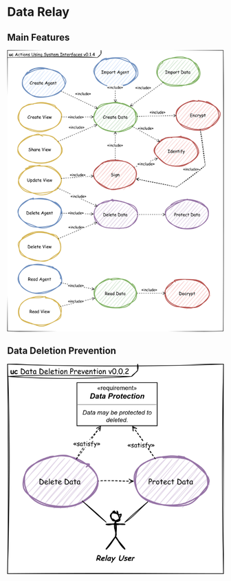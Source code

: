 # Data Relay

## Main Features

![Main Use Case](data-relay-uc-main.svg)

## Data Deletion Prevention

![Main Use Case](data-deletion-prevention/data-relay-uc-data-deletion-prevention.svg)

